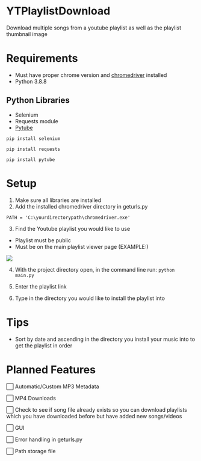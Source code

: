 # YTPlaylistDownload
Download multiple songs from a youtube playlist as well as the playlist thumbnail image



# Requirements 
- Must have proper chrome version and <a href="https://chromedriver.chromium.org/downloads">chromedriver</a> installed 
- Python 3.8.8  </br>

## Python Libraries
- Selenium 
- Requests module 
- <a href="https://pypi.org/project/pytube/">Pytube</a> </br>

 ```pip install selenium```  </br>

 ```pip install requests```

```pip install pytube```



# Setup
1) Make sure all libraries are installed
2) Add the installed chromedriver directory in  geturls.py

`PATH = 'C:\yourdirectorypath\chromedriver.exe'`

3) Find the Youtube playlist you would like to use

- Playlist must be public
- Must be on the main playlist viewer page (EXAMPLE:)

<img src="images\playlist_page_example.png"></img>

4) With the project directory open, in the command line run:  `python main.py`

5) Enter the playlist link

6) Type in the directory you would like to install the playlist into


# Tips
- Sort by date and ascending in the directory you install your music into to get the playlist in order

# Planned Features
⬜️ Automatic/Custom MP3 Metadata

⬜️ MP4 Downloads

⬜️ Check to see if song file already exists so you can download playlists which you have downloaded before but have added new songs/videos 

⬜️ GUI

⬜️ Error handling in geturls.py

⬜️ Path storage file 
